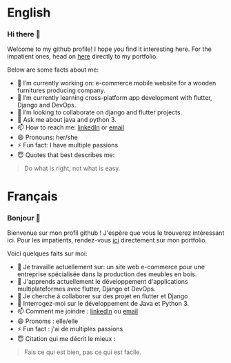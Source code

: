 # English 
### Hi there 👋
Welcome to my github profile! I hope you find it interesting here.
For the impatient ones, head on [here](https://nadiahylary.github.io/) directly to my portfolio. 

Below are some facts about me:

- 🔭 I’m currently working on: e-commerce mobile website for a wooden furnitures producing company.
- 🌱 I’m currently learning cross-platform app development with flutter, Django and DevOps.
- 👯 I’m looking to collaborate on django and flutter projects.
- 💬 Ask me about java and python 3.
- 📫 How to reach me: [linkedIn](https://www.linkedin.com/in/nadia-hylary-455889182/) or [email](mail.to/nadia.hylary@esprit.tn)
- 😄 Pronouns: her/she
- ⚡ Fun fact: I have multiple passions
- 😇 Quotes that best describes me: 
>Do what is right, not what is easy. 



# Français
### Bonjour 👋
Bienvenue sur mon profil github ! J'espère que vous le trouverez intéressant ici.
Pour les impatients, rendez-vous [ici](https://nadiahylary.github.io/) directement sur mon portfolio.

Voici quelques faits sur moi:

- 🔭 Je travaille actuellement sur: un site web e-commerce pour une entreprise spécialisée dans la production des meubles en bois.
- 🌱 J'apprends actuellement le développement d'applications multiplateformes avec flutter, Django et DevOps.
- 👯 Je cherche à collaborer sur des projet en flutter et Django 
- 💬 Interrogez-moi sur le développement de Java et Python 3.
- 📫 Comment me joindre : [linkedIn](https://www.linkedin.com/in/nadia-hylary-455889182/) ou [email](mail.to/nadia.hylary@esprit.tn)
- 😄 Pronoms : elle/elle
- ⚡ Fun fact : j'ai de multiples passions
- 😇 Citation qui me décrit le mieux :
> Fais ce qui est bien, pas ce qui est facile.
